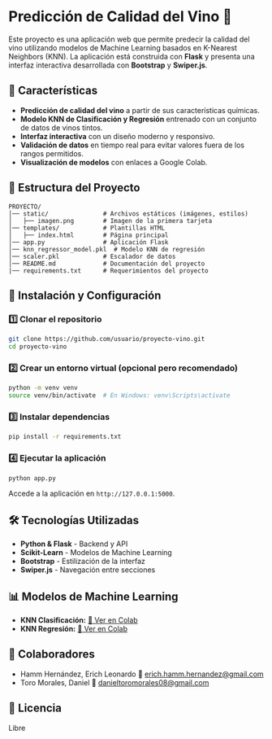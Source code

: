# Predicción de Calidad del Vino 🍷

Este proyecto es una aplicación web que permite predecir la calidad del vino utilizando modelos de Machine Learning basados en K-Nearest Neighbors (KNN). La aplicación está construida con **Flask** y presenta una interfaz interactiva desarrollada con **Bootstrap** y **Swiper.js**.

## 📌 Características
- **Predicción de calidad del vino** a partir de sus características químicas.
- **Modelo KNN de Clasificación y Regresión** entrenado con un conjunto de datos de vinos tintos.
- **Interfaz interactiva** con un diseño moderno y responsivo.
- **Validación de datos** en tiempo real para evitar valores fuera de los rangos permitidos.
- **Visualización de modelos** con enlaces a Google Colab.

## 📂 Estructura del Proyecto
```
PROYECTO/
│── static/               # Archivos estáticos (imágenes, estilos)
│   ├── imagen.png        # Imagen de la primera tarjeta
│── templates/            # Plantillas HTML
│   ├── index.html        # Página principal
│── app.py                # Aplicación Flask
│── knn_regressor_model.pkl  # Modelo KNN de regresión
│── scaler.pkl            # Escalador de datos
│── README.md             # Documentación del proyecto
|── requirements.txt      # Requerimientos del proyecto
```

## 🚀 Instalación y Configuración
### 1️⃣ Clonar el repositorio
```sh
git clone https://github.com/usuario/proyecto-vino.git
cd proyecto-vino
```

### 2️⃣ Crear un entorno virtual (opcional pero recomendado)
```sh
python -m venv venv
source venv/bin/activate  # En Windows: venv\Scripts\activate
```

### 3️⃣ Instalar dependencias
```sh
pip install -r requirements.txt
```

### 4️⃣ Ejecutar la aplicación
```sh
python app.py
```
Accede a la aplicación en `http://127.0.0.1:5000`.

## 🛠 Tecnologías Utilizadas
- **Python & Flask** - Backend y API
- **Scikit-Learn** - Modelos de Machine Learning
- **Bootstrap** - Estilización de la interfaz
- **Swiper.js** - Navegación entre secciones

## 📊 Modelos de Machine Learning
- **KNN Clasificación:** [🔗 Ver en Colab](https://colab.research.google.com/drive/1og35DNNZV0GsskWG3cl_hFj-092Y3h_T?usp=sharing)
- **KNN Regresión:** [🔗 Ver en Colab](https://colab.research.google.com/drive/1Ql28cVc5iZ-dnH6KpBCQ6KYNrtjxsog8?usp=sharing)

## 👥 Colaboradores
- Hamm Hernández, Erich Leonardo
📧 erich.hamm.hernandez@gmail.com
- Toro Morales, Daniel
📧 danieltoromorales08@gmail.com

## 📜 Licencia
Libre

